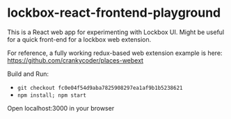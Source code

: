 # lockbox-react-frontend-playground

This is a React web app for experimenting with Lockbox UI. 
Might be useful for a quick front-end for a lockbox web extension.

For reference, a fully working redux-based web extension example is here:
https://github.com/crankycoder/places-webext

Build and Run:

- `git checkout fc0e04f54d9aba7825908297ea1af9b1b5238621`
- `npm install; npm start`

Open localhost:3000 in your browser

